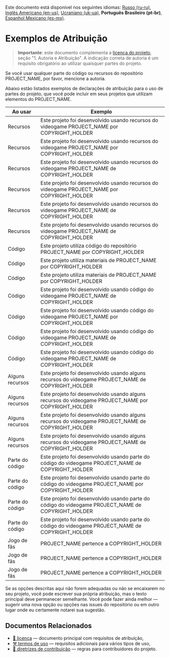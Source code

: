 Este documento está disponível nos seguintes idiomas: [Russo (ru-ru)](/other-langs/ATTRIBUTION_ru-ru.md), [Inglês Americano (en-us)](/ATTRIBUTION.md), [Ucraniano (uk-ua)](/other-langs/ATTRIBUTION_uk-ua.md), **Português Brasileiro (pt-br)**, [Espanhol Mexicano (es-mx)](/other-langs/ATTRIBUTION_es-mx.md).

# Exemplos de Atribuição

> **Importante**: este documento complementa a [licença do projeto](/other-langs/LICENSE_pt-br.md), seção "1. Autoria e Atribuição". A indicação correta de autoria é um requisito obrigatório ao utilizar quaisquer partes do projeto.

Se você usar qualquer parte do código ou recursos do repositório PROJECT_NAME, por favor, mencione a autoria.

Abaixo estão listados exemplos de declarações de atribuição para o uso de partes do projeto, que você pode incluir em seus projetos que utilizam elementos do PROJECT_NAME.

| Ao usar | Exemplo |
| --- | --- |
| Recursos | Este projeto foi desenvolvido usando recursos do videogame PROJECT_NAME por COPYRIGHT_HOLDER |
| Recursos | Este projeto foi desenvolvido usando recursos do videogame PROJECT_NAME por COPYRIGHT_HOLDER |
| Recursos | Este projeto foi desenvolvido usando recursos do videogame PROJECT_NAME de COPYRIGHT_HOLDER |
| Recursos | Este projeto foi desenvolvido usando recursos do videogame PROJECT_NAME por COPYRIGHT_HOLDER |
| Recursos | Este projeto foi desenvolvido usando recursos do videogame PROJECT_NAME de COPYRIGHT_HOLDER |
| Recursos | Este projeto foi desenvolvido usando recursos do videogame PROJECT_NAME de COPYRIGHT_HOLDER |
| Código | Este projeto utiliza código do repositório PROJECT_NAME por COPYRIGHT_HOLDER |
| Código | Este projeto utiliza materiais de PROJECT_NAME por COPYRIGHT_HOLDER |
| Código | Este projeto utiliza materiais de PROJECT_NAME por COPYRIGHT_HOLDER |
| Código | Este projeto foi desenvolvido usando código do videogame PROJECT_NAME de COPYRIGHT_HOLDER |
| Código | Este projeto foi desenvolvido usando código do videogame PROJECT_NAME por COPYRIGHT_HOLDER |
| Código | Este projeto foi desenvolvido usando código do videogame PROJECT_NAME de COPYRIGHT_HOLDER |
| Código | Este projeto foi desenvolvido usando código do videogame PROJECT_NAME de COPYRIGHT_HOLDER |
| Alguns recursos | Este projeto foi desenvolvido usando alguns recursos do videogame PROJECT_NAME de COPYRIGHT_HOLDER |
| Alguns recursos | Este projeto foi desenvolvido usando alguns recursos do videogame PROJECT_NAME por COPYRIGHT_HOLDER |
| Alguns recursos | Este projeto foi desenvolvido usando alguns recursos do videogame PROJECT_NAME de COPYRIGHT_HOLDER |
| Alguns recursos | Este projeto foi desenvolvido usando alguns recursos do videogame PROJECT_NAME de COPYRIGHT_HOLDER |
| Parte do código | Este projeto foi desenvolvido usando parte do código do videogame PROJECT_NAME de COPYRIGHT_HOLDER |
| Parte do código | Este projeto foi desenvolvido usando parte do código do videogame PROJECT_NAME por COPYRIGHT_HOLDER |
| Parte do código | Este projeto foi desenvolvido usando parte do código do videogame PROJECT_NAME de COPYRIGHT_HOLDER |
| Parte do código | Este projeto foi desenvolvido usando parte do código do videogame PROJECT_NAME de COPYRIGHT_HOLDER |
| Jogo de fãs | PROJECT_NAME pertence a COPYRIGHT_HOLDER |
| Jogo de fãs | PROJECT_NAME pertence a COPYRIGHT_HOLDER |
| Jogo de fãs | PROJECT_NAME pertence a COPYRIGHT_HOLDER |

Se as opções descritas aqui não forem adequadas ou não se encaixarem no seu projeto, você pode escrever sua própria atribuição, mas o texto principal deve permanecer semelhante. Você pode fazer ainda melhor — sugerir uma nova opção ou opções nas issues do repositório ou em outro lugar onde eu certamente notarei sua sugestão.

## Documentos Relacionados

* [📜 licença](/LICENSE_pt-br.md) — documento principal com requisitos de atribuição,
* [⚒️ termos de uso](/TERMS_OF_USE_pt-br.md) — requisitos adicionais para vários tipos de uso,
* [🤝 diretrizes de contribuição](/CONTRIBUTING_pt-br.md) — regras para contribuidores do projeto.
